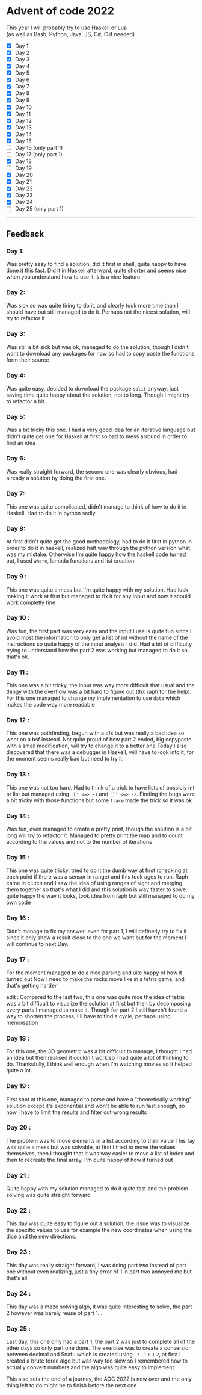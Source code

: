 # Advent of code 2022

This year I will probably try to use Haskell or Lua\
(as well as Bash, Python, Java, JS, C#, C if needed)

- [x] Day 1
- [x] Day 2
- [x] Day 3
- [x] Day 4
- [x] Day 5
- [x] Day 6
- [x] Day 7
- [x] Day 8
- [x] Day 9
- [x] Day 10
- [x] Day 11
- [x] Day 12
- [x] Day 13
- [x] Day 14
- [x] Day 15
- [ ] Day 16 (only part 1)
- [ ] Day 17 (only part 1)
- [x] Day 18
- [ ] Day 19
- [x] Day 20
- [x] Day 21
- [x] Day 22
- [x] Day 23
- [x] Day 24
- [ ] Day 25 (only part 1)

---

## Feedback

### Day 1:

Was pretty easy to find a solution, did it first in shell, quite happy to have done it this fast.
Did it in Haskell afterward, quite shorter and seems nice when you understand how to use it, `$` is a nice feature

### Day 2:

Was sick so was quite tiring to do it, and clearly took more time than I should have but still managed to do it.
Perhaps not the nicest solution, will try to refactor it

### Day 3:

Was still a bit sick but was ok, managed to do the solution, though I didn't want to download any packages for now so had to copy paste the functions form their source

### Day 4:

Was quite easy, decided to download the package `split` anyway, just saving time quite happy about the solution, not to long.
Though I might try to refactor a bit..

### Day 5:

Was a bit tricky this one. I had a very good idea for an iterative language but didn't quite get one for Haskell at first so had to mess arround in order to find an idea

### Day 6:

Was really straight forward, the second one was clearly obvious, had already a solution by doing the first one.

### Day 7:

This one was quite complicated, didn't manage to think of how to do it in Haskell. Had to do it in python sadly

### Day 8:

At first didn't quite get the good methodology, had to do it first in python in order to do it in haskell, realized half way through the python version what was my mistake.
Otherwise I'm quite happy how the haskell code turned out, I used `where`, lambda functions and list creation

### Day 9 :

This one was quite a mess but I'm quite happy with my solution.
Had luck making it work at first but managed to fix it for any input and now it should work completly fine

### Day 10 :

Was fun, the first part was very easy and the input I use is quite fun since I avoid most the information to only get a list of int without the name of the instructions so quite happy of the input analysis I did.
Had a bit of difficulty trying to understand how the part 2 was working but managed to do it so that's ok.

### Day 11 :

This one was a bit tricky, the input was way more difficult that usual and the thingy with the overflow was a bit hard to figure out (thx raph for the help).
For this one managed to change my implementation to use `data` which makes the code way more readable

### Day 12 :

This one was pathfinding, begun with a dfs but was really a bad idea so went on a bsf instead.
Not quite proud of how part 2 ended, big copypaste with a small modification, will try to change it to a better one
Today I also discovered that there was a debugger in Haskell, will have to look into it, for the moment seems really bad but need to try it.

### Day 13 :

This one was not too hard.
Had to think of a trick to have lists of possibly int or list but managed using `'[' <=> -1` and `']' <=> -2`.
Finding the bugs were a bit tricky with those functions but some `trace` made the trick so it was ok

### Day 14 :

Was fun, even managed to create a pretty print, though the solution is a bit long will try to refactor it.
Managed to pretty print the map and to count according to the values and not to the number of iterations

### Day 15 :

This one was quite tricky, tried to do it the dumb way at first (checking at each point if there was a sensor in range) and this took ages to run.
Raph came in clutch and I saw the idea of using ranges of sight and merging them together so that's what I did and this solution is way faster to solve.
quite happy the way it looks, took idea from raph but still managed to do my own code

### Day 16 :

Didn't manage to fix my answer, even for part 1, I will definetly try to fix it since it only show a result close to the one we want but for the moment I will continue to next Day.

### Day 17 :

For the moment managed to do a nice parsing and uite happy of how it turned out
Now I need to make the rocks move like in a tetris game, and that's getting harder

edit :
Compared to the last two, this one was quite nice the idea of tetris was a bit difficult to visualize the solution at first but then by decomposing every parts I managed to make it.
Though for part 2 I still haven't found a way to shorten the process, I'll have to find a cycle, perhaps using memoisation

### Day 18 :

For this one, the 3D geometric was a bit difficult to manage, I thought I had an idea but then realised it couldn't work so I had quite a lot of thinking to do.
Thanksfully, I think well enough when I'm watching movies so it helped quite a lot.

### Day 19 :

First shot at this one, managed to parse and have a "theoretically working" solution except it's exponential and won't be able to run fast enough, so now I have to limit the results and filter out wrong results

### Day 20 :

The problem was to move elements in a list according to their value
This fay was quite a mess but was solvable, at first I tried to move the values themselves, then I thought that it was way easier to move a list of index and then to recreate the final array, I'm quite happy of how it turned out

### Day 21 :

Quite happy with my solution managed to do it quite fast and the problem solving was quite straight forward

### Day 22 :

This day was quite easy to figure out a solution, the issue was to visualize the specific values to use for example the new coordinates when using the dice and the new directions.

### Day 23 :

This day was really straight forward, I was doing part two instead of part one without even realizing, just a tiny error of 1 in part two annoyed me but that's all.

### Day 24 :

This day was a maze solving algo, it was quite interesting to solve, the part 2 however was barely reuse of part 1...

### Day 25 :

Last day, this one only had a part 1, the part 2 was just to complete all of the other days so only part one done.
The exercise was to create a conversion between decimal and Snafu which is created using `-2` `-1` `0` `1` `2`, at first I created a brute force algo but was way too slow so I remembered how to actually convert numbers and the algo was quite easy to implement.

This also sets the end of a journey, the AOC 2022 is now over and the only thing left to do might be to finish before the next one
